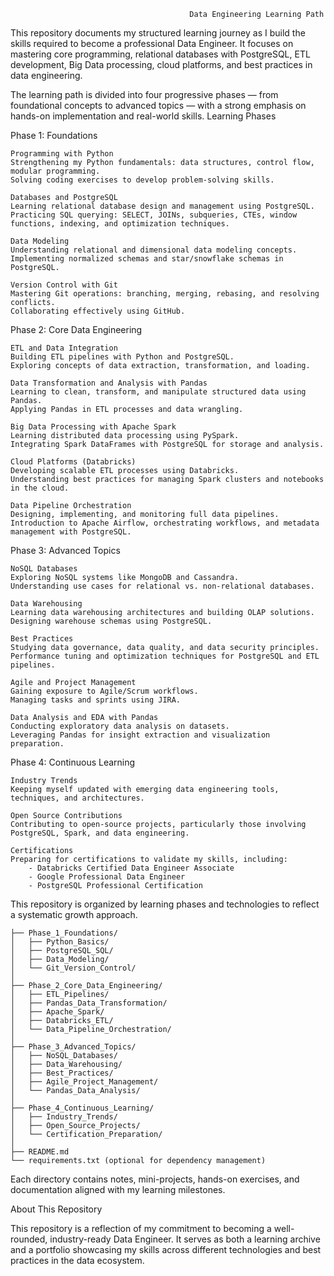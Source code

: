                                            Data Engineering Learning Path

This repository documents my structured learning journey as I build the skills required to become a professional Data Engineer. It focuses on mastering core programming, relational databases with PostgreSQL, ETL development, Big Data processing, cloud platforms, and best practices in data engineering.

The learning path is divided into four progressive phases — from foundational concepts to advanced topics — with a strong emphasis on hands-on implementation and real-world skills.
Learning Phases

Phase 1: Foundations

    Programming with Python  
    Strengthening my Python fundamentals: data structures, control flow, modular programming. 
    Solving coding exercises to develop problem-solving skills.

    Databases and PostgreSQL  
    Learning relational database design and management using PostgreSQL.  
    Practicing SQL querying: SELECT, JOINs, subqueries, CTEs, window functions, indexing, and optimization techniques.

    Data Modeling  
    Understanding relational and dimensional data modeling concepts.  
    Implementing normalized schemas and star/snowflake schemas in PostgreSQL.

    Version Control with Git  
    Mastering Git operations: branching, merging, rebasing, and resolving conflicts.  
    Collaborating effectively using GitHub.

Phase 2: Core Data Engineering

    ETL and Data Integration  
    Building ETL pipelines with Python and PostgreSQL.  
    Exploring concepts of data extraction, transformation, and loading.

    Data Transformation and Analysis with Pandas  
    Learning to clean, transform, and manipulate structured data using Pandas.  
    Applying Pandas in ETL processes and data wrangling.

    Big Data Processing with Apache Spark  
    Learning distributed data processing using PySpark.  
    Integrating Spark DataFrames with PostgreSQL for storage and analysis.

    Cloud Platforms (Databricks)  
    Developing scalable ETL processes using Databricks.  
    Understanding best practices for managing Spark clusters and notebooks in the cloud.

    Data Pipeline Orchestration  
    Designing, implementing, and monitoring full data pipelines.  
    Introduction to Apache Airflow, orchestrating workflows, and metadata management with PostgreSQL.

Phase 3: Advanced Topics

    NoSQL Databases  
    Exploring NoSQL systems like MongoDB and Cassandra.  
    Understanding use cases for relational vs. non-relational databases.

    Data Warehousing  
    Learning data warehousing architectures and building OLAP solutions.  
    Designing warehouse schemas using PostgreSQL.

    Best Practices  
    Studying data governance, data quality, and data security principles.  
    Performance tuning and optimization techniques for PostgreSQL and ETL pipelines.

    Agile and Project Management  
    Gaining exposure to Agile/Scrum workflows.  
    Managing tasks and sprints using JIRA.

    Data Analysis and EDA with Pandas  
    Conducting exploratory data analysis on datasets.  
    Leveraging Pandas for insight extraction and visualization preparation.

Phase 4: Continuous Learning

    Industry Trends  
    Keeping myself updated with emerging data engineering tools, techniques, and architectures.

    Open Source Contributions  
    Contributing to open-source projects, particularly those involving PostgreSQL, Spark, and data engineering.

    Certifications  
    Preparing for certifications to validate my skills, including:  
        - Databricks Certified Data Engineer Associate  
        - Google Professional Data Engineer  
        - PostgreSQL Professional Certification

This repository is organized by learning phases and technologies to reflect a systematic growth approach.

```
├── Phase_1_Foundations/
│   ├── Python_Basics/
│   ├── PostgreSQL_SQL/
│   ├── Data_Modeling/
│   └── Git_Version_Control/
│
├── Phase_2_Core_Data_Engineering/
│   ├── ETL_Pipelines/
│   ├── Pandas_Data_Transformation/
│   ├── Apache_Spark/
│   ├── Databricks_ETL/
│   └── Data_Pipeline_Orchestration/
│
├── Phase_3_Advanced_Topics/
│   ├── NoSQL_Databases/
│   ├── Data_Warehousing/
│   ├── Best_Practices/
│   ├── Agile_Project_Management/
│   └── Pandas_Data_Analysis/
│
├── Phase_4_Continuous_Learning/
│   ├── Industry_Trends/
│   ├── Open_Source_Projects/
│   └── Certification_Preparation/
│
├── README.md
└── requirements.txt (optional for dependency management)
```

Each directory contains notes, mini-projects, hands-on exercises, and documentation aligned with my learning milestones.

About This Repository

This repository is a reflection of my commitment to becoming a well-rounded, industry-ready Data Engineer. It serves as both a learning archive and a portfolio showcasing my skills across different technologies and best practices in the data ecosystem.
